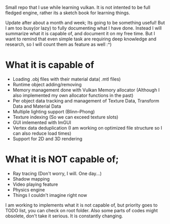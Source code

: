 Small repo that I use while learning vulkan. It is not intented to be full fledged engine, rather its a sketch book for learning things.

Update after about a month and week; Its going to be something useful! But I am too busy(or lazy) to fully documenting what I have done.
Instead I will summarize what it is capable of, and document it on my free time. But I want to remind that even simple task are requiring 
deep knowledge and research, so I will count them as feature as well :^)

# What it is capable of
- Loading .obj files with their material data( .mtl files)
- Runtime object adding/removing
- Memory management done with Vulkan Memory allocator (Although I also implemented my own allocator functions in the past)
- Per object data tracking and management of Texture Data, Transform Data and Material Data
- Multiple lighting support (Blinn–Phong) 
- Texture indexing (So we can exceed texture slots)
- GUI imlemented with ImGUI
- Vertex data deduplication (I am working on optimized file structure so I can also reduce load times)
- Support for 2D and 3D rendering

# What it is NOT capable of;
- Ray tracing (Don't worry, I will. One day...)
- Shadow mapping
- Video playing feature
- Physics engine
- Things I couldn't imagine right now

I am working to implements what it is not capable of, but priority goes to TODO list, you can check on root folder.
Also some parts of codes might obsolete, don't take it serious. It is constantly changing.  
